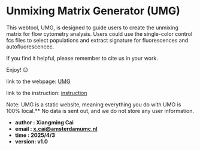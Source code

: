 # Unmixing Matrix Generator (UMG)

This webtool, UMG, is designed to guide users to create the unmixing matrix for flow cytometry analysis. Users could use the single-color control fcs files to select populations and extract signature for fluorescences and autofluorescencec. 

If you find it helpful, please remember to cite us in your work.

Enjoy! 😉

link to the webpage: [UMG](https://xiangmingcai.github.io/UnmixingMtxGenerator.github.io/)

link to the instruction: [instruction](https://github.com/xiangmingcai/UnmixingMtxGenerator.github.io/blob/main/instruction.md)

Note: UMG is a static website, meaning everything you do with UMO is 100% local.** No data is sent out, and we do not store any user information.

- **author  : Xiangming Cai**
- **email   : x.cai@amsterdamumc.nl**
- **time    : 2025/4/3**
- **version: v1.0**
